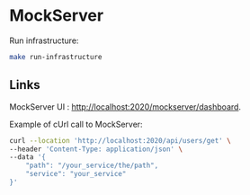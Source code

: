 # MockServer

Run infrastructure:

```bash
make run-infrastructure
```

## Links

MockServer UI : <http://localhost:2020/mockserver/dashboard>.

Example of cUrl call to MockServer:

```bash
curl --location 'http://localhost:2020/api/users/get' \
--header 'Content-Type: application/json' \
--data '{
    "path": "/your_service/the/path",
    "service": "your_service"
}'
```
